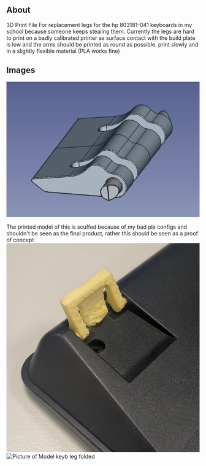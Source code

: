 ## About
3D Print File For replacement legs for the hp 803181-041 keyboards in my school because someone keeps stealing them.
Currently the legs are hard to print on a badly calibrated printer as surface contact with the build plate is low and the arms should be printed as round as possible.
print slowly and in a slightly flexible material (PLA works fine)

## Images

![Picture of Model in Cad Software](https://github.com/CaliOn2/3d_Keyboard_Leg/blob/main/3d_model.png)

The printed model of this is scuffed because of my bad pla configs and shouldn't be seen as the final product, rather this should be seen as a proof of concept
![Picture of Model keyb leg extended](https://github.com/CaliOn2/3d_Keyboard_Leg/blob/main/keyblegup.png)
![Picture of Model keyb leg folded](https://github.com/CaliOn2/3d_Keyboard_Leg/blob/main/keyblegfolded.png)
